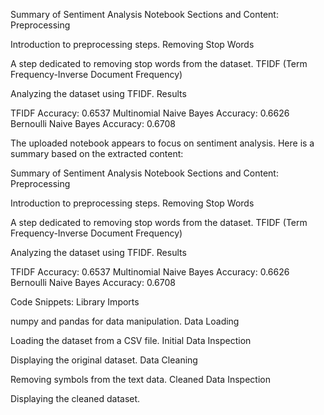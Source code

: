 Summary of Sentiment Analysis Notebook
Sections and Content:
Preprocessing

Introduction to preprocessing steps.
Removing Stop Words

A step dedicated to removing stop words from the dataset.
TFIDF (Term Frequency-Inverse Document Frequency)

Analyzing the dataset using TFIDF.
Results

TFIDF Accuracy: 0.6537
Multinomial Naive Bayes Accuracy: 0.6626
Bernoulli Naive Bayes Accuracy: 0.6708

The uploaded notebook appears to focus on sentiment analysis. Here is a summary based on the extracted content:

Summary of Sentiment Analysis Notebook
Sections and Content:
Preprocessing

Introduction to preprocessing steps.
Removing Stop Words

A step dedicated to removing stop words from the dataset.
TFIDF (Term Frequency-Inverse Document Frequency)

Analyzing the dataset using TFIDF.
Results

TFIDF Accuracy: 0.6537
Multinomial Naive Bayes Accuracy: 0.6626
Bernoulli Naive Bayes Accuracy: 0.6708

Code Snippets:
Library Imports

numpy and pandas for data manipulation.
Data Loading

Loading the dataset from a CSV file.
Initial Data Inspection

Displaying the original dataset.
Data Cleaning

Removing symbols from the text data.
Cleaned Data Inspection

Displaying the cleaned dataset.
